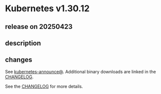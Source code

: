 # Kubernetes v1.30.12

## release on 20250423
## description
## changes
See <a href="https://groups.google.com/forum/#!forum/kubernetes-announce" rel="nofollow">kubernetes-announce@</a>. Additional binary downloads are linked in the <a href="https://github.com/kubernetes/kubernetes/blob/master/CHANGELOG/CHANGELOG-1.30.md">CHANGELOG</a>.

See the <a href="https://github.com/kubernetes/kubernetes/blob/master/CHANGELOG/CHANGELOG-1.30.md">CHANGELOG</a> for more details.

